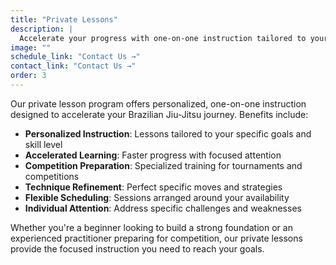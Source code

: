 ```yaml
---
title: "Private Lessons"
description: |
  Accelerate your progress with one-on-one instruction tailored to your specific goals, whether you're preparing for competition or focusing on particular techniques.
image: ""
schedule_link: "Contact Us →"
contact_link: "Contact Us →"
order: 3
---
```


Our private lesson program offers personalized, one-on-one instruction designed to accelerate your Brazilian Jiu-Jitsu journey. Benefits include:

- **Personalized Instruction**: Lessons tailored to your specific goals and skill level
- **Accelerated Learning**: Faster progress with focused attention
- **Competition Preparation**: Specialized training for tournaments and competitions
- **Technique Refinement**: Perfect specific moves and strategies
- **Flexible Scheduling**: Sessions arranged around your availability
- **Individual Attention**: Address specific challenges and weaknesses

Whether you're a beginner looking to build a strong foundation or an experienced practitioner preparing for competition, our private lessons provide the focused instruction you need to reach your goals.

